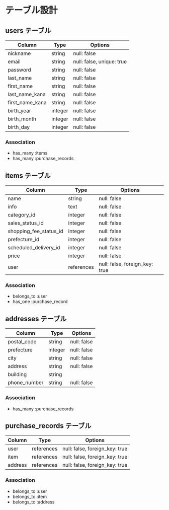 # テーブル設計

## users テーブル

| Column          | Type    | Options                   |
| --------------- | ------- | ------------------------- |
| nickname        | string  | null: false               |
| email           | string  | null: false, unique: true |
| password        | string  | null: false               |
| last_name       | string  | null: false               |
| first_name      | string  | null: false               |
| last_name_kana  | string  | null: false               |
| first_name_kana | string  | null: false               |
| birth_year      | integer | null: false               |
| birth_month     | integer | null: false               |
| birth_day       | integer | null: false               |

### Association

- has_many :items
- has_many :purchase_records

## items テーブル

| Column                 | Type       | Options                        |
| ---------------------- | ---------- | ------------------------------ |
| name                   | string     | null: false                    |
| info                   | text       | null: false                    |
| category_id            | integer    | null: false                    |
| sales_status_id        | integer    | null: false                    |
| shopping_fee_status_id | integer    | null: false                    |
| prefecture_id          | integer    | null: false                    |
| scheduled_delivery_id  | integer    | null: false                    |
| price                  | integer    | null: false                    |
| user                   | references | null: false, foreign_key: true |

### Association

- belongs_to :user
- has_one :purchase_record

## addresses テーブル

| Column       | Type    | Options     |
| ------------ | ------- | ----------- |
| postal_code  | string  | null: false |
| prefecture   | integer | null: false |
| city         | string  | null: false |
| address      | string  | null: false |
| building     | string  |             |
| phone_number | string  | null: false |

### Association

- has_many :purchase_records

## purchase_records テーブル

| Column  | Type       | Options                        |
| ------- | ---------- | ------------------------------ |
| user    | references | null: false, foreign_key: true |
| item    | references | null: false, foreign_key: true |
| address | references | null: false, foreign_key: true |

### Association

- belongs_to :user
- belongs_to :item
- belongs_to :address